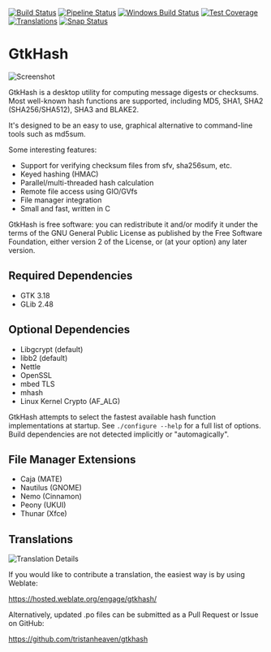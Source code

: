 [![Build Status](https://travis-ci.com/tristanheaven/gtkhash.svg?branch=master)](https://travis-ci.com/tristanheaven/gtkhash)
[![Pipeline Status](https://gitlab.com/tristanheaven/gtkhash/badges/master/pipeline.svg)](https://gitlab.com/tristanheaven/gtkhash/commits/master)
[![Windows Build Status](https://ci.appveyor.com/api/projects/status/1hm3cs5f0islas0w/branch/master?svg=true)](https://ci.appveyor.com/project/tristanheaven/gtkhash/branch/master)
[![Test Coverage](https://codecov.io/gh/tristanheaven/gtkhash/branch/master/graph/badge.svg)](https://codecov.io/gh/tristanheaven/gtkhash)
[![Translations](https://hosted.weblate.org/widgets/gtkhash/-/svg-badge.svg)](https://hosted.weblate.org/engage/gtkhash/)
[![Snap Status](https://build.snapcraft.io/badge/tristanheaven/gtkhash.svg)](https://snapcraft.io/gtkhash/builds)

GtkHash
=======
![Screenshot](screenshots/readme.png)

GtkHash is a desktop utility for computing message digests or checksums.
Most well-known hash functions are supported, including MD5, SHA1,
SHA2 (SHA256/SHA512), SHA3 and BLAKE2.

It's designed to be an easy to use, graphical alternative to command-line
tools such as md5sum.

Some interesting features:
* Support for verifying checksum files from sfv, sha256sum, etc.
* Keyed hashing (HMAC)
* Parallel/multi-threaded hash calculation
* Remote file access using GIO/GVfs
* File manager integration
* Small and fast, written in C

GtkHash is free software: you can redistribute it and/or modify it under the
terms of the GNU General Public License as published by the Free Software
Foundation, either version 2 of the License, or (at your option) any later
version.

Required Dependencies
-------------
* GTK 3.18
* GLib 2.48

Optional Dependencies
---------------------
* Libgcrypt (default)
* libb2 (default)
* Nettle
* OpenSSL
* mbed TLS
* mhash
* Linux Kernel Crypto (AF_ALG)

GtkHash attempts to select the fastest available hash function
implementations at startup. See `./configure --help` for a full list of
options. Build dependencies are not detected implicitly or "automagically".

File Manager Extensions
-----------------------
* Caja (MATE)
* Nautilus (GNOME)
* Nemo (Cinnamon)
* Peony (UKUI)
* Thunar (Xfce)

Translations
------------
![Translation Details](https://hosted.weblate.org/widgets/gtkhash/-/multi-auto.svg)

If you would like to contribute a translation, the easiest way is by using
Weblate:

https://hosted.weblate.org/engage/gtkhash/

Alternatively, updated .po files can be submitted as a Pull Request or Issue on
GitHub:

https://github.com/tristanheaven/gtkhash
